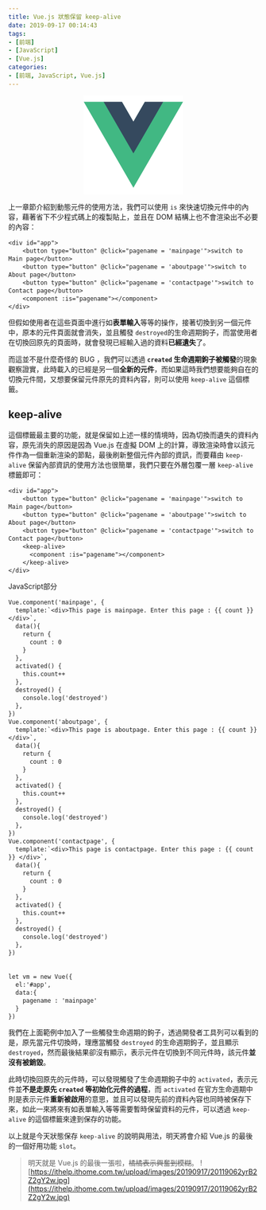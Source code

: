 ```yaml
---
title: Vue.js 狀態保留 keep-alive
date: 2019-09-17 00:14:43
tags:
- [前端]
- [JavaScript]
- [Vue.js]
categories: 
- [前端, JavaScript, Vue.js]
---
```


<div style="display:flex;justify-content:center;">
  <img style="object-fit:cover;" src='/images/vue-logo.png' width='200px' height='200px' />
</div>

上一章節介紹到動態元件的使用方法，我們可以使用 `is` 來快速切換元件中的內容，藉著省下不少程式碼上的複製貼上，並且在 DOM 結構上也不會渲染出不必要的內容：

```
<div id="app">
    <button type="button" @click="pagename = 'mainpage'">switch to Main page</button>
    <button type="button" @click="pagename = 'aboutpage'">switch to About page</button>
    <button type="button" @click="pagename = 'contactpage'">switch to Contact page</button>
    <component :is="pagename"></component>
</div>
```

但假如使用者在這些頁面中進行如**表單輸入**等等的操作，接著切換到另一個元件中，原本的元件頁面就會消失，並且觸發 `destroyed`的生命週期鉤子，而當使用者在切換回原先的頁面時，就會發現已經輸入過的資料**已經遺失**了。

而這並不是什麼奇怪的 BUG ，我們可以透過 **`created` 生命週期鉤子被觸發**的現象觀察證實，此時載入的已經是另一個**全新的元件**，而如果這時我們想要能夠自在的切換元件間，又想要保留元件原先的資料內容，則可以使用 `keep-alive` 這個標籤。


## keep-alive

這個標籤最主要的功能，就是保留如上述一樣的情境時，因為切換而遺失的資料內容，原先消失的原因是因為 Vue.js 在虛擬 DOM 上的計算，導致渲染時會以該元件作為一個重新渲染的節點，最後刷新整個元件內部的資訊，而要藉由 `keep-alive` 保留內部資訊的使用方法也很簡單，我們只要在外層包覆一層 `keep-alive` 標籤即可：

```
<div id="app">
    <button type="button" @click="pagename = 'mainpage'">switch to Main page</button>
    <button type="button" @click="pagename = 'aboutpage'">switch to About page</button>
    <button type="button" @click="pagename = 'contactpage'">switch to Contact page</button>
    <keep-alive>
      <component :is="pagename"></component>
    </keep-alive>
</div>
```

JavaScript部分
```
Vue.component('mainpage', {
  template:`<div>This page is mainpage. Enter this page : {{ count }} </div>`,
  data(){
    return {
      count : 0
    }
  },
  activated() {
    this.count++
  },
  destroyed() {
    console.log('destroyed')
  },
})
Vue.component('aboutpage', {
  template:`<div>This page is aboutpage. Enter this page : {{ count }} </div>`,
  data(){
    return {
      count : 0
    }
  },
  activated() {
    this.count++
  },
  destroyed() {
    console.log('destroyed')
  },
})
Vue.component('contactpage', {
  template:`<div>This page is contactpage. Enter this page : {{ count }} </div>`,
  data(){
    return {
      count : 0
    }
  },
  activated() {
    this.count++
  },
  destroyed() {
    console.log('destroyed')
  },
})


let vm = new Vue({
  el:'#app',
  data:{
    pagename : 'mainpage'
  }
})
```

我們在上面範例中加入了一些觸發生命週期的鉤子，透過開發者工具列可以看到的是，原先當元件切換時，理應當觸發 `destroyed` 的生命週期鉤子，並且顯示 `destroyed`，然而最後結果卻沒有顯示，表示元件在切換到不同元件時，該元件**並沒有被銷毀**。

此時切換回原先的元件時，可以發現觸發了生命週期鉤子中的 `activated`，表示元件並**不是走原先 `created` 等初始化元件的過程**，而 `activated` 在官方生命週期中則是表示元件**重新被啟用**的意思，並且可以發現先前的資料內容也同時被保存下來，如此一來將來有如表單輸入等等需要暫時保留資料的元件，可以透過 `keep-alive` 的這個標籤來達到保存的功能。

以上就是今天狀態保存 `keep-alive` 的說明與用法，明天將會介紹 Vue.js 的最後的一個好用功能 `slot`。

> 明天就是 Vue.js 的最後一張啦，~~橘橘表示興奮到模糊~~。
> ![https://ithelp.ithome.com.tw/upload/images/20190917/20119062yrB2Z2gY2w.jpg](https://ithelp.ithome.com.tw/upload/images/20190917/20119062yrB2Z2gY2w.jpg)